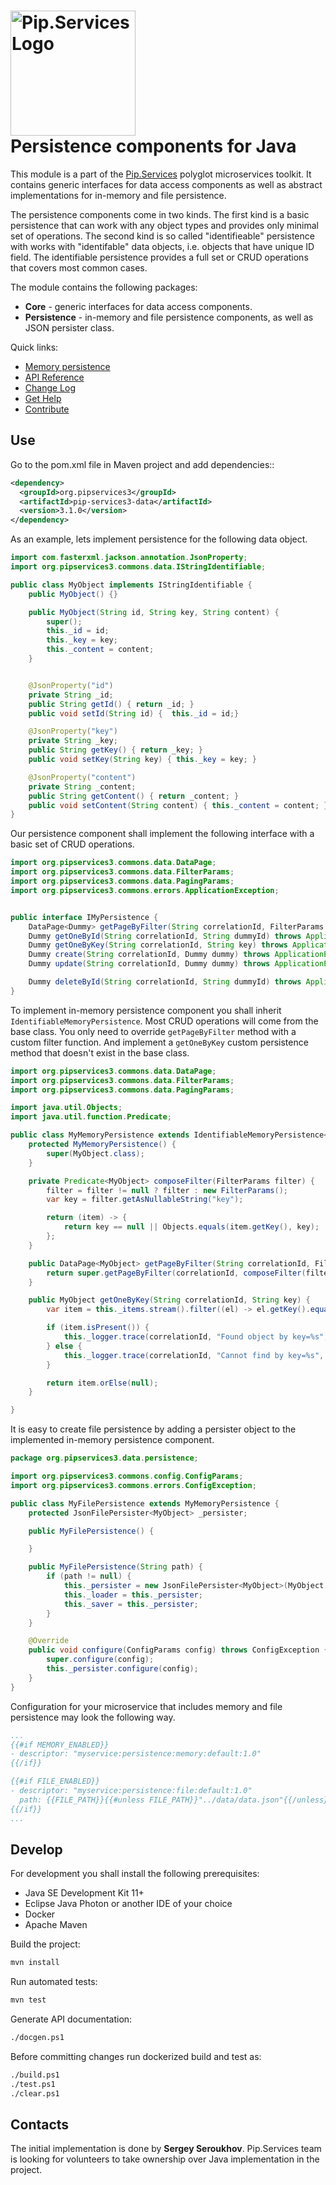 # <img src="https://uploads-ssl.webflow.com/5ea5d3315186cf5ec60c3ee4/5edf1c94ce4c859f2b188094_logo.svg" alt="Pip.Services Logo" width="200"> <br/> Persistence components for Java

This module is a part of the [Pip.Services](http://pipservices.org) polyglot microservices toolkit. It contains generic interfaces for data access components as well as abstract implementations for in-memory and file persistence.

The persistence components come in two kinds. The first kind is a basic persistence that can work with any object types and provides only minimal set of operations. 
The second kind is so called "identifieable" persistence with works with "identifable" data objects, i.e. objects that have unique ID field. The identifiable persistence provides a full set or CRUD operations that covers most common cases.

The module contains the following packages:
- **Core** - generic interfaces for data access components. 
- **Persistence** - in-memory and file persistence components, as well as JSON persister class.

<a name="links"></a> Quick links:

* [Memory persistence](https://www.pipservices.org/recipies/memory-persistence)
* [API Reference](https://pip-services3-java.github.io/pip-services3-data-java/)
* [Change Log](CHANGELOG.md)
* [Get Help](https://www.pipservices.org/community/help)
* [Contribute](https://www.pipservices.org/community/contribute)

## Use

Go to the pom.xml file in Maven project and add dependencies::
```xml
<dependency>
  <groupId>org.pipservices3</groupId>
  <artifactId>pip-services3-data</artifactId>
  <version>3.1.0</version>
</dependency>
```

As an example, lets implement persistence for the following data object.

```java
import com.fasterxml.jackson.annotation.JsonProperty;
import org.pipservices3.commons.data.IStringIdentifiable;

public class MyObject implements IStringIdentifiable {
    public MyObject() {}

    public MyObject(String id, String key, String content) {
        super();
        this._id = id;
        this._key = key;
        this._content = content;
    }


    @JsonProperty("id")
    private String _id;
    public String getId() {	return _id; }
    public void setId(String id) {	this._id = id;}

    @JsonProperty("key")
    private String _key;
    public String getKey() { return _key; }
    public void setKey(String key) { this._key = key; }

    @JsonProperty("content")
    private String _content;
    public String getContent() { return _content; }
    public void setContent(String content) { this._content = content; }
}

```

Our persistence component shall implement the following interface with a basic set of CRUD operations.

```java
import org.pipservices3.commons.data.DataPage;
import org.pipservices3.commons.data.FilterParams;
import org.pipservices3.commons.data.PagingParams;
import org.pipservices3.commons.errors.ApplicationException;


public interface IMyPersistence {
    DataPage<Dummy> getPageByFilter(String correlationId, FilterParams filter, PagingParams paging) throws ApplicationException;
    Dummy getOneById(String correlationId, String dummyId) throws ApplicationException;
    Dummy getOneByKey(String correlationId, String key) throws ApplicationException;
    Dummy create(String correlationId, Dummy dummy) throws ApplicationException;
    Dummy update(String correlationId, Dummy dummy) throws ApplicationException;

    Dummy deleteById(String correlationId, String dummyId) throws ApplicationException;
}
```

To implement in-memory persistence component you shall inherit `IdentifiableMemoryPersistence`.
Most CRUD operations will come from the base class. You only need to override `getPageByFilter` method with a custom filter function.
And implement a `getOneByKey` custom persistence method that doesn't exist in the base class.

```java
import org.pipservices3.commons.data.DataPage;
import org.pipservices3.commons.data.FilterParams;
import org.pipservices3.commons.data.PagingParams;

import java.util.Objects;
import java.util.function.Predicate;

public class MyMemoryPersistence extends IdentifiableMemoryPersistence<MyObject, String> {
    protected MyMemoryPersistence() {
        super(MyObject.class);
    }

    private Predicate<MyObject> composeFilter(FilterParams filter) {
        filter = filter != null ? filter : new FilterParams();
        var key = filter.getAsNullableString("key");

        return (item) -> {
            return key == null || Objects.equals(item.getKey(), key);
        };
    }

    public DataPage<MyObject> getPageByFilter(String correlationId, FilterParams filter, PagingParams paging) {
        return super.getPageByFilter(correlationId, composeFilter(filter), paging, null);
    }

    public MyObject getOneByKey(String correlationId, String key) {
        var item = this._items.stream().filter((el) -> el.getKey().equals(key)).findAny();

        if (item.isPresent()) {
            this._logger.trace(correlationId, "Found object by key=%s", key);
        } else {
            this._logger.trace(correlationId, "Cannot find by key=%s", key);
        }

        return item.orElse(null);
    }

}
```

It is easy to create file persistence by adding a persister object to the implemented in-memory persistence component.

```java
package org.pipservices3.data.persistence;

import org.pipservices3.commons.config.ConfigParams;
import org.pipservices3.commons.errors.ConfigException;

public class MyFilePersistence extends MyMemoryPersistence {
    protected JsonFilePersister<MyObject> _persister;

    public MyFilePersistence() {

    }

    public MyFilePersistence(String path) {
        if (path != null) {
            this._persister = new JsonFilePersister<MyObject>(MyObject.class, path);
            this._loader = this._persister;
            this._saver = this._persister;
        }
    }

    @Override
    public void configure(ConfigParams config) throws ConfigException {
        super.configure(config);
        this._persister.configure(config);
    }
}

```

Configuration for your microservice that includes memory and file persistence may look the following way.

```yaml
...
{{#if MEMORY_ENABLED}}
- descriptor: "myservice:persistence:memory:default:1.0"
{{/if}}

{{#if FILE_ENABLED}}
- descriptor: "myservice:persistence:file:default:1.0"
  path: {{FILE_PATH}}{{#unless FILE_PATH}}"../data/data.json"{{/unless}}
{{/if}}
...
```

## Develop

For development you shall install the following prerequisites:
* Java SE Development Kit 11+
* Eclipse Java Photon or another IDE of your choice
* Docker
* Apache Maven

Build the project:
```bash
mvn install
```

Run automated tests:
```bash
mvn test
```

Generate API documentation:
```bash
./docgen.ps1
```

Before committing changes run dockerized build and test as:
```bash
./build.ps1
./test.ps1
./clear.ps1
```

## Contacts

The initial implementation is done by **Sergey Seroukhov**. Pip.Services team is looking for volunteers to 
take ownership over Java implementation in the project.
